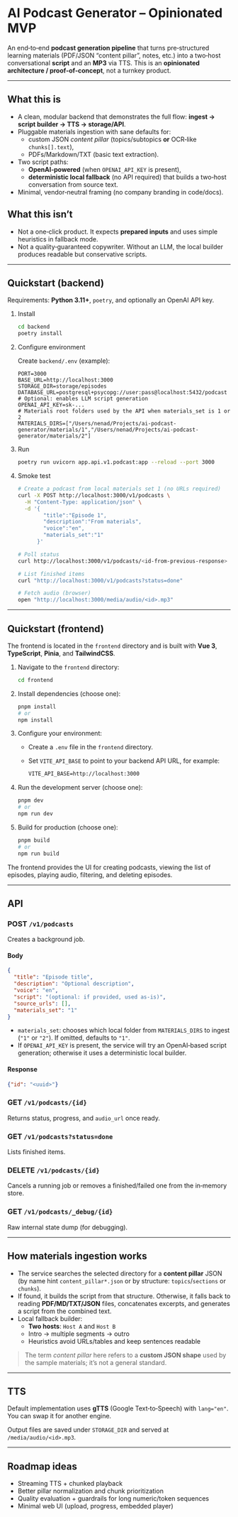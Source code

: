# AI Podcast Generator – Opinionated MVP

An end‑to‑end **podcast generation pipeline** that turns pre‑structured learning materials (PDF/JSON “content pillar”, notes, etc.) into a two‑host conversational **script** and an **MP3** via TTS. This is an **opinionated architecture / proof‑of‑concept**, not a turnkey product.

---

## What this is

- A clean, modular backend that demonstrates the full flow: **ingest → script builder → TTS → storage/API**.
- Pluggable materials ingestion with sane defaults for:
  - custom JSON *content pillar* (topics/subtopics **or** OCR‐like `chunks[].text`),
  - PDFs/Markdown/TXT (basic text extraction).
- Two script paths:
  - **OpenAI‑powered** (when `OPENAI_API_KEY` is present),
  - **deterministic local fallback** (no API required) that builds a two‑host conversation from source text.
- Minimal, vendor‑neutral framing (no company branding in code/docs).

## What this isn’t

- Not a one‑click product. It expects **prepared inputs** and uses simple heuristics in fallback mode.
- Not a quality‑guaranteed copywriter. Without an LLM, the local builder produces readable but conservative scripts.

---

## Quickstart (backend)

Requirements: **Python 3.11+**, `poetry`, and optionally an OpenAI API key.

1. Install

    ```bash
    cd backend
    poetry install
    ```

2. Configure environment

    Create `backend/.env` (example):

    ```env
    PORT=3000
    BASE_URL=http://localhost:3000
    STORAGE_DIR=storage/episodes
    DATABASE_URL=postgresql+psycopg://user:pass@localhost:5432/podcast
    # Optional: enables LLM script generation
    OPENAI_API_KEY=sk-...
    # Materials root folders used by the API when materials_set is 1 or 2
    MATERIALS_DIRS=["/Users/nenad/Projects/ai-podcast-generator/materials/1","/Users/nenad/Projects/ai-podcast-generator/materials/2"]
    ```

3. Run

    ```bash
    poetry run uvicorn app.api.v1.podcast:app --reload --port 3000
    ```

4. Smoke test

    ```bash
    # Create a podcast from local materials set 1 (no URLs required)
    curl -X POST http://localhost:3000/v1/podcasts \
      -H "Content-Type: application/json" \
      -d '{
            "title":"Episode 1",
            "description":"From materials",
            "voice":"en",
            "materials_set":"1"
          }'

    # Poll status
    curl http://localhost:3000/v1/podcasts/<id-from-previous-response>

    # List finished items
    curl "http://localhost:3000/v1/podcasts?status=done"

    # Fetch audio (browser)
    open "http://localhost:3000/media/audio/<id>.mp3"
    ```

---

## Quickstart (frontend)

The frontend is located in the `frontend` directory and is built with **Vue 3**, **TypeScript**, **Pinia**, and **TailwindCSS**.

1. Navigate to the `frontend` directory:

    ```bash
    cd frontend
    ```

2. Install dependencies (choose one):

    ```bash
    pnpm install
    # or
    npm install
    ```

3. Configure your environment:
    - Create a `.env` file in the `frontend` directory.
    - Set `VITE_API_BASE` to point to your backend API URL, for example:

      ```txt
      VITE_API_BASE=http://localhost:3000
      ```

4. Run the development server (choose one):

    ```bash
    pnpm dev
    # or
    npm run dev
    ```

5. Build for production (choose one):

    ```bash
    pnpm build
    # or
    npm run build
    ```

The frontend provides the UI for creating podcasts, viewing the list of episodes, playing audio, filtering, and deleting episodes.

---

## API

### POST `/v1/podcasts`

Creates a background job.

#### **Body**

```json
{
  "title": "Episode title",               
  "description": "Optional description",  
  "voice": "en",                         
  "script": "(optional: if provided, used as-is)",
  "source_urls": [],                       
  "materials_set": "1"                    
}
```

- `materials_set`: chooses which local folder from `MATERIALS_DIRS` to ingest (`"1"` or `"2"`). If omitted, defaults to `"1"`.
- If `OPENAI_API_KEY` is present, the service will try an OpenAI‑based script generation; otherwise it uses a deterministic local builder.

#### **Response**

```json
{"id": "<uuid>"}
```

### GET `/v1/podcasts/{id}`

Returns status, progress, and `audio_url` once ready.

### GET `/v1/podcasts?status=done`

Lists finished items.

### DELETE `/v1/podcasts/{id}`

Cancels a running job or removes a finished/failed one from the in‑memory store.

### GET `/v1/podcasts/_debug/{id}`

Raw internal state dump (for debugging).

---

## How materials ingestion works

- The service searches the selected directory for a **content pillar** JSON (by name hint `content_pillar*.json` or by structure: `topics`/`sections` or `chunks`).
- If found, it builds the script from that structure. Otherwise, it falls back to reading **PDF/MD/TXT/JSON** files, concatenates excerpts, and generates a script from the combined text.
- Local fallback builder:
  - **Two hosts**: `Host A` and `Host B`
  - Intro → multiple segments → outro
  - Heuristics avoid URLs/tables and keep sentences readable

> The term *content pillar* here refers to a **custom JSON shape** used by the sample materials; it’s not a general standard.

---

## TTS

Default implementation uses **gTTS** (Google Text‑to‑Speech) with `lang="en"`. You can swap it for another engine.

Output files are saved under `STORAGE_DIR` and served at `/media/audio/<id>.mp3`.

---

## Roadmap ideas

- Streaming TTS + chunked playback
- Better pillar normalization and chunk prioritization
- Quality evaluation + guardrails for long numeric/token sequences
- Minimal web UI (upload, progress, embedded player)
